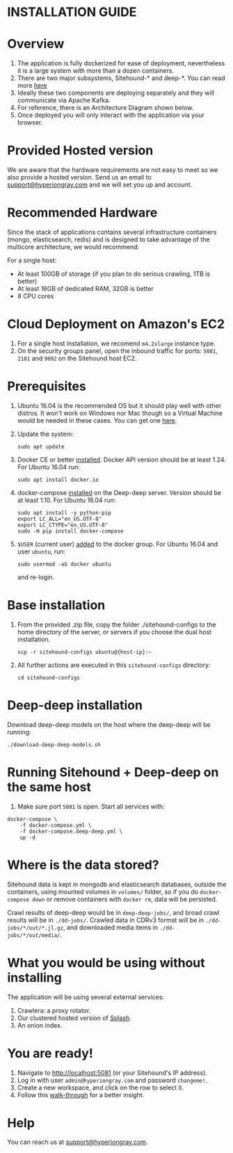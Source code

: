 INSTALLATION GUIDE
==================


# Overview

1. The application is fully dockerized for ease of deployment, nevertheless it is a large system with more than a dozen containers.
2. There are two major subsystems, Sitehound-* and deep-*.  You can read more [here](https://github.com/TeamHG-Memex/sitehound)
3. Ideally these two components are deploying separately and they will communicate via Apache Kafka.
4. For reference, there is an Architecture Diagram shown below.
5. Once deployed you will only interact with the application via your browser.


# Provided Hosted version

We are aware that the hardware requirements are not easy to meet so we also provide a hosted version.
Send us an email to [support@hyperiongray.com](mailto:support@hyperiongray.com)
and we will set you up and account.


# Recommended Hardware

Since the stack of applications contains several infrastructure containers (mongo, elasticsearch, redis) and is designed to take advantage of the multicore architecture, we would recommend:

For a single host:

 - At least 100GB of storage (if you plan to do serious crawling, 1TB is better)
 - At least 16GB of dedicated RAM, 32GB is better
 - 8 CPU cores


# Cloud Deployment on Amazon's EC2

1. For a single host installation, we recomend ``m4.2xlarge`` instance type.
2. On the security groups panel, open the inbound traffic for ports:
   ``5081``, ``2181`` and ``9092`` on the Sitehound host EC2.


# Prerequisites

1. Ubuntu 16.04 is the recommended OS but it should play well with other distros.
   It won't work on Windows nor Mac though so a Virtual Machine would be needed
   in these cases.
   You can get one [here](http://www.osboxes.org/ubuntu/#ubuntu-16-04-vbox).

2. Update the system:
 
    ```
    sudo apt update
    ```

3. Docker CE or better [installed](https://docs.docker.com/engine/installation/).
   Docker API version should be at least 1.24.
   For Ubuntu 16.04 run:

    ```
    sudo apt install docker.io
    ```

4. docker-compose [installed](https://docs.docker.com/compose/install/)
   on the Deep-deep server.
   Version should be at least 1.10. For Ubuntu 16.04 run:

    ```
    sudo apt install -y python-pip
    export LC_ALL="en_US.UTF-8"
    export LC_CTYPE="en_US.UTF-8"
    sudo -H pip install docker-compose
    ```

5. ``$USER`` (current user) [added](https://docs.docker.com/engine/installation/linux/linux-postinstall/)
   to the docker group. For Ubuntu 16.04 and user ``ubuntu``, run:

    ```
    sudo usermod -aG docker ubuntu
    ```

    and re-login.


# Base installation

1. From the provided .zip file, copy the folder ./sitehound-configs to the home directory of the server, or servers if you choose the dual host installation.

    ```
    scp -r sitehound-configs ubuntu@{host-ip}:~
    ```


2. All further actions are executed in this ``sitehound-configs`` directory:

    ```
    cd sitehound-configs
    ```

# Deep-deep installation

Download deep-deep models on the host where the deep-deep will be running:

```
./download-deep-deep-models.sh
```

# Running Sitehound + Deep-deep on the same host

1. Make sure port ``5081`` is open.
   Start all services with:

```
docker-compose \
    -f docker-compose.yml \
    -f docker-compose.deep-deep.yml \
    up -d
```

# Where is the data stored?

Sitehound data is kept in mongodb and elasticsearch databases, outside the containers,
using mounted volumes in ``volumes/`` folder,
so if you do ``docker-compose down`` or remove containers with ``docker rm``,
data will be persisted.

Crawl results of deep-deep would be in ``deep-deep-jobs/``,
and broad crawl results will be in ``./dd-jobs/``. Crawled data in CDRv3 format
will be in ``./dd-jobs/*/out/*.jl.gz``,
and downloaded media items in ``./dd-jobs/*/out/media/``.


# What you would be using without installing

The application will be using several external services:

1. Crawlera: a proxy rotator.
2. Our clustered hosted version of [Splash](https://github.com/scrapinghub/splash).
3. An onion index.


# You are ready!

1. Navigate to [http://localhost:5081](http://localhost:5081)
   (or your Sitehound's IP address).
2. Log in with user ``admin@hyperiongray.com`` and password ``changeme!``.
3. Create a new workspace, and click on the row to select it.
4. Follow this [walk-through](user-docs/sitehound-walkthrough-guide_October-2017_v2.pdf) for a better insight.

# Help

You can reach us at [support@hyperiongray.com](mailto:support@hyperiongray.com).
